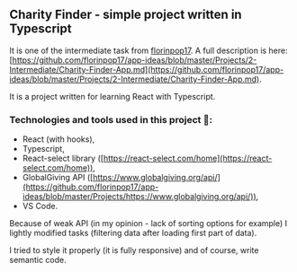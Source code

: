 
## Charity Finder - simple project written in Typescript
It is one of the intermediate task from [florinpop17](https://github.com/florinpop17). A full description is here: [https://github.com/florinpop17/app-ideas/blob/master/Projects/2-Intermediate/Charity-Finder-App.md](https://github.com/florinpop17/app-ideas/blob/master/Projects/2-Intermediate/Charity-Finder-App.md).

It is a project written for learning React with Typescript.

### Technologies and tools used in this project 🚀:
- React (with hooks),
- Typescript,
- React-select library ([https://react-select.com/home](https://react-select.com/home)),
- GlobalGiving API ([https://www.globalgiving.org/api/](https://github.com/florinpop17/app-ideas/blob/master/Projects/https://www.globalgiving.org/api/)),
- VS Code. 

Because of weak API (in my opinion - lack of sorting options for example) I lightly modified tasks (filtering data after loading first part of data).

I tried to style it properly (it is fully responsive) and of course, write semantic code. 

